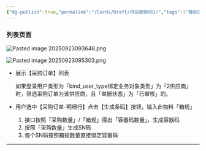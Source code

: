 ```yaml
---
{"dg-publish":true,"permalink":"/Cards/Draft/供应商协同1/","tags":["蝶创I-MES/MES/江淮毅昌"]}
---
```




### 列表页面

![Pasted image 20250923093648.png](/img/user/Extras/Attachments/Pasted%20image%2020250923093648.png)

![Pasted image 20250923095303.png](/img/user/Extras/Attachments/Pasted%20image%2020250923095303.png)
- 展示【采购订单】列表

	如果登录用户类型为「bind_user_type绑定业务对象类型」为「2供应商」时，筛选采购订单为该供应商，且「单据状态」为「已审核」的。

- 用户选中【采购订单-明细行】点击【生成条码】按钮，输入此物料「箱规」

	1. 接口按照「采购数量」/「箱规」得出「容器码数量」，生成容器码
	2. 按照「采购数量」生成SN码
	3. 每个SN码按照箱规数量直接绑定容器码





---

